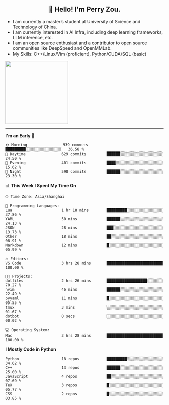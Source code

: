 <h2 align="center">👋 Hello! I'm Perry Zou.</h2>

- I am currently a master’s student at University of Science and Technology of China.
- I am currently interested in AI Infra, including deep learning frameworks, LLM inference, etc.
- I am an open source enthusiast and a contributor to open source communities like DeepSpeed and OpenMMLab.
- My Skills: C++/Linux/Vim (proficient), Python/CUDA/SQL (basic)

<img height=200 align="center" src="https://github-readme-stats.vercel.app/api?username=zonepg" />

-------

<!--START_SECTION:waka-->
**I'm an Early 🐤** 

```text
🌞 Morning                939 commits         █████████░░░░░░░░░░░░░░░░   36.58 % 
🌆 Daytime                629 commits         ██████░░░░░░░░░░░░░░░░░░░   24.50 % 
🌃 Evening                401 commits         ████░░░░░░░░░░░░░░░░░░░░░   15.62 % 
🌙 Night                  598 commits         ██████░░░░░░░░░░░░░░░░░░░   23.30 % 
```


📊 **This Week I Spent My Time On** 

```text
🕑︎ Time Zone: Asia/Shanghai

💬 Programming Languages: 
Lua                      1 hr 18 mins        █████████░░░░░░░░░░░░░░░░   37.86 % 
YAML                     50 mins             ██████░░░░░░░░░░░░░░░░░░░   24.13 % 
JSON                     28 mins             ███░░░░░░░░░░░░░░░░░░░░░░   13.73 % 
Other                    18 mins             ██░░░░░░░░░░░░░░░░░░░░░░░   08.91 % 
Markdown                 12 mins             █░░░░░░░░░░░░░░░░░░░░░░░░   05.99 % 

🔥 Editors: 
VS Code                  3 hrs 28 mins       █████████████████████████   100.00 % 

🐱‍💻 Projects: 
dotfiles                 2 hrs 26 mins       ██████████████████░░░░░░░   70.27 % 
nvim                     46 mins             ██████░░░░░░░░░░░░░░░░░░░   22.49 % 
pyyaml                   11 mins             █░░░░░░░░░░░░░░░░░░░░░░░░   05.55 % 
tmux                     3 mins              ░░░░░░░░░░░░░░░░░░░░░░░░░   01.67 % 
dotbot                   0 secs              ░░░░░░░░░░░░░░░░░░░░░░░░░   00.02 % 

💻 Operating System: 
Mac                      3 hrs 28 mins       █████████████████████████   100.00 % 
```

**I Mostly Code in Python** 

```text
Python                   18 repos            █████████░░░░░░░░░░░░░░░░   34.62 % 
C++                      13 repos            ██████░░░░░░░░░░░░░░░░░░░   25.00 % 
JavaScript               4 repos             ██░░░░░░░░░░░░░░░░░░░░░░░   07.69 % 
TeX                      3 repos             █░░░░░░░░░░░░░░░░░░░░░░░░   05.77 % 
CSS                      2 repos             █░░░░░░░░░░░░░░░░░░░░░░░░   03.85 % 
```




<!--END_SECTION:waka-->
